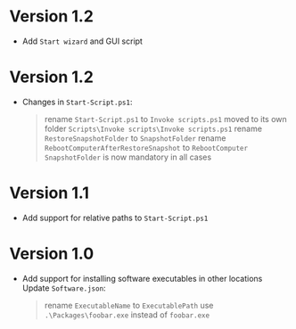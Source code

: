 # Version 1.2
- Add `Start wizard` and GUI script

# Version 1.2
- Changes in `Start-Script.ps1`:
    > rename `Start-Script.ps1` to `Invoke scripts.ps1`
    > moved to its own folder `Scripts\Invoke scripts\Invoke scripts.ps1`
    > rename `RestoreSnapshotFolder` to `SnapshotFolder`
    > rename `RebootComputerAfterRestoreSnapshot` to `RebootComputer`
    > `SnapshotFolder` is now mandatory in all cases

# Version 1.1
- Add support for relative paths to `Start-Script.ps1`

# Version 1.0
- Add support for installing software executables in other locations
  Update `Software.json`:
    > rename `ExecutableName` to `ExecutablePath`
    > use `.\Packages\foobar.exe` instead of `foobar.exe`